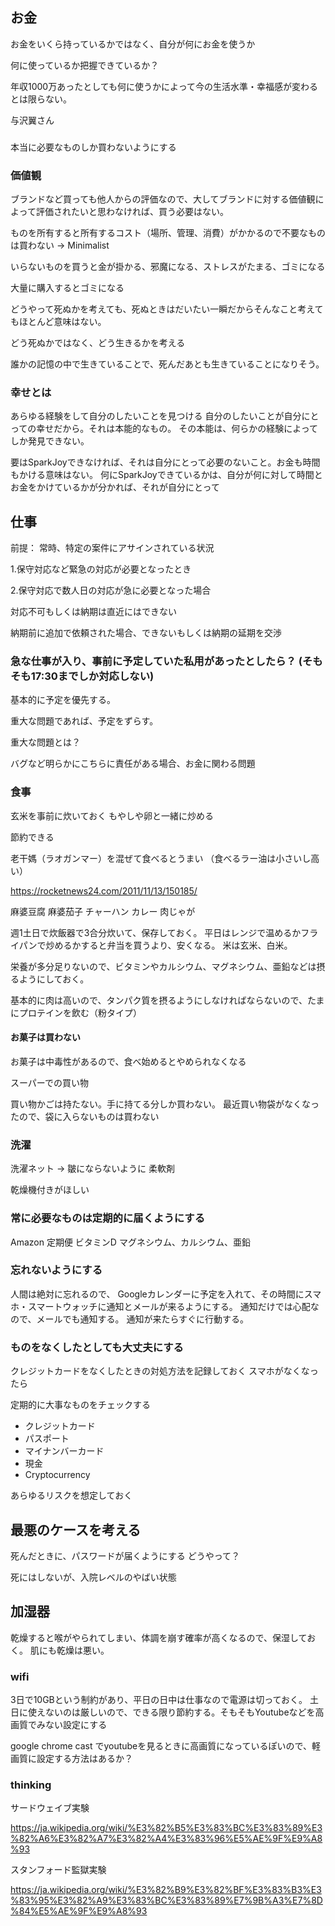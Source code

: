 ## お金

お金をいくら持っているかではなく、自分が何にお金を使うか

何に使っているか把握できているか？

年収1000万あったとしても何に使うかによって今の生活水準・幸福感が変わるとは限らない。


与沢翼さん

### 

本当に必要なものしか買わないようにする

### 価値観

ブランドなど買っても他人からの評価なので、大してブランドに対する価値観によって評価されたいと思わなければ、買う必要はない。

ものを所有すると所有するコスト（場所、管理、消費）がかかるので不要なものは買わない
→ Minimalist

いらないものを買うと金が掛かる、邪魔になる、ストレスがたまる、ゴミになる

大量に購入するとゴミになる

どうやって死ぬかを考えても、死ぬときはだいたい一瞬だからそんなこと考えてもほとんど意味はない。

どう死ぬかではなく、どう生きるかを考える

誰かの記憶の中で生きていることで、死んだあとも生きていることになりそう。

### 幸せとは

あらゆる経験をして自分のしたいことを見つける
自分のしたいことが自分にとっての幸せだから。それは本能的なもの。
その本能は、何らかの経験によってしか発見できない。

要はSparkJoyできなければ、それは自分にとって必要のないこと。お金も時間もかける意味はない。
何にSparkJoyできているかは、自分が何に対して時間とお金をかけているかが分かれば、それが自分にとって


## 仕事

前提：
常時、特定の案件にアサインされている状況

1.保守対応など緊急の対応が必要となったとき

2.保守対応で数人日の対応が急に必要となった場合

対応不可もしくは納期は直近にはできない

納期前に追加で依頼された場合、できないもしくは納期の延期を交渉


### 急な仕事が入り、事前に予定していた私用があったとしたら？ (そもそも17:30までしか対応しない)

基本的に予定を優先する。

重大な問題であれば、予定をずらす。

重大な問題とは？

バグなど明らかにこちらに責任がある場合、お金に関わる問題


### 食事

玄米を事前に炊いておく
もやしや卵と一緒に炒める

節約できる

老干媽（ラオガンマー）を混ぜて食べるとうまい （食べるラー油は小さいし高い）

https://rocketnews24.com/2011/11/13/150185/

麻婆豆腐
麻婆茄子
チャーハン
カレー
肉じゃが

週1土日で炊飯器で3合分炊いて、保存しておく。
平日はレンジで温めるかフライパンで炒めるかすると弁当を買うより、安くなる。
米は玄米、白米。

栄養が多分足りないので、ビタミンやカルシウム、マグネシウム、亜鉛などは摂るようにしておく。

基本的に肉は高いので、タンパク質を摂るようにしなければならないので、たまにプロテインを飲む（粉タイプ）

#### お菓子は買わない

お菓子は中毒性があるので、食べ始めるとやめられなくなる

スーパーでの買い物

買い物かごは持たない。手に持てる分しか買わない。
最近買い物袋がなくなったので、袋に入らないものは買わない

### 洗濯

洗濯ネット → 皺にならないように
柔軟剤

乾燥機付きがほしい

### 常に必要なものは定期的に届くようにする

Amazon 定期便
ビタミンD
マグネシウム、カルシウム、亜鉛

### 忘れないようにする

人間は絶対に忘れるので、
Googleカレンダーに予定を入れて、その時間にスマホ・スマートウォッチに通知とメールが来るようにする。
通知だけでは心配なので、メールでも通知する。
通知が来たらすぐに行動する。

### ものをなくしたとしても大丈夫にする

クレジットカードをなくしたときの対処方法を記録しておく
スマホがなくなったら

定期的に大事なものをチェックする

- クレジットカード 
- パスポート 
- マイナンバーカード 
- 現金
- Cryptocurrency

あらゆるリスクを想定しておく

## 最悪のケースを考える

死んだときに、パスワードが届くようにする
どうやって？

死にはしないが、入院レベルのやばい状態

## 加湿器

乾燥すると喉がやられてしまい、体調を崩す確率が高くなるので、保湿しておく。
肌にも乾燥は悪い。

### wifi

3日で10GBという制約があり、平日の日中は仕事なので電源は切っておく。
土日に使えないのは厳しいので、できる限り節約する。そもそもYoutubeなどを高画質でみない設定にする

google chrome cast でyoutubeを見るときに高画質になっているぽいので、軽画質に設定する方法はあるか？

### thinking

サードウェイブ実験

https://ja.wikipedia.org/wiki/%E3%82%B5%E3%83%BC%E3%83%89%E3%82%A6%E3%82%A7%E3%82%A4%E3%83%96%E5%AE%9F%E9%A8%93

スタンフォード監獄実験

https://ja.wikipedia.org/wiki/%E3%82%B9%E3%82%BF%E3%83%B3%E3%83%95%E3%82%A9%E3%83%BC%E3%83%89%E7%9B%A3%E7%8D%84%E5%AE%9F%E9%A8%93
